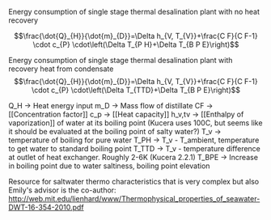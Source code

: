 Energy consumption of single stage thermal desalination plant with no heat recovery

$$\frac{\dot{Q}_{H}}{\dot{m}_{D}}=\Delta h_{V, T_{V}}+\frac{C F}{C F-1} \cdot c_{P} \cdot\left(\Delta T_{P H}+\Delta T_{B P E}\right)$$

Energy consumption of single stage thermal desalination plant with recovery heat from condensate
$$\frac{\dot{Q}_{H}}{\dot{m}_{D}}=\Delta h_{V, T_{V}}+\frac{C F}{C F-1} \cdot c_{P} \cdot\left(\Delta T_{TTD}+\Delta T_{B P E}\right)$$

Q_H -> Heat energy input
m_D -> Mass flow of distillate
CF -> [[Concentration factor]]
c_p -> [[Heat capacity]]
h_v,tv -> [[Enthalpy of vaporization]] of water at its boiling point (Kucera uses 100C, but seems like it should be evaluated at the boiling point of salty water?)
T_v -> temperature of boiling for pure water
T_PH -> T_v - T_ambient, temperature to get water to standard boiling point
T_TTD -> T_v - temperature difference at outlet of heat exchanger. Roughly 2-6K (Kucera 2.2.1)
T_BPE -> Increase in boiling point due to water saltiness, boiling point elevation

Resource for saltwater thermo characteristics that is very complex but also Emily's advisor is the co-author: 
http://web.mit.edu/lienhard/www/Thermophysical_properties_of_seawater-DWT-16-354-2010.pdf

